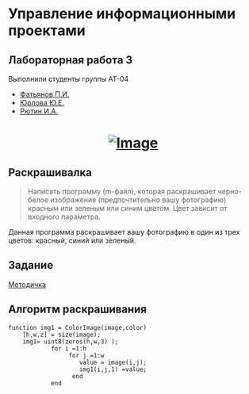 # Управление информационными проектами
## Лабораторная работа 3 
Выполнили студенты группы АТ-04
* [Фатьянов П.И.](https://vk.com/siirr)
* [Юрлова Ю.Е.](https://vk.com/y.yurlova)
* [Рютин И.А.](https://vk.com/id264961334)

<a href="https://flutter.dev/">
  <h1 align="center">
    <picture>
      <source media="(prefers-color-scheme: dark)" srcset="https://i.imgur.com/ib9ilwq.jpg">
      <img alt="Image" src="https://i.imgur.com/ib9ilwq.jpg">
    </picture>
  </h1>
</a>

## Раскрашивалка
> Написать программу (m-файл), которая раскрашивает черно-белое изображение 
> (предпочтительно вашу фотографию) красным или зеленым или синим цветом. 
> Цвет зависит от входного параметра.

Данная программа раскрашивает вашу фотографию в один из трех цветов: красный, синий или зеленый.

## Задание
[Методичка](task.md)
## Алгоритм раскрашивания

```
function img1 = ColorImage(image,color)
    [h,w,z] = size(image);
    img1= uint8(zeros(h,w,3) );
            for i =1:h
                 for j =1:w
                    value = image(i,j);
                    img1(i,j,1) =value;       
                  end
            end
  ```
